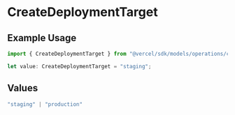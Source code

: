 # CreateDeploymentTarget

## Example Usage

```typescript
import { CreateDeploymentTarget } from "@vercel/sdk/models/operations/createdeployment.js";

let value: CreateDeploymentTarget = "staging";
```

## Values

```typescript
"staging" | "production"
```